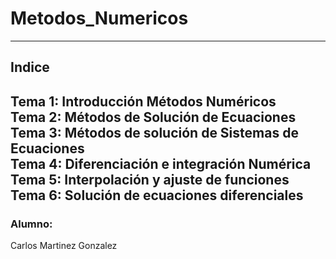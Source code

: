 # Metodos_Numericos
---
## Indice
**Tema 1: Introducción Métodos Numéricos**<br>
**Tema 2: Métodos de Solución de Ecuaciones**<br>
**Tema 3: Métodos de solución de Sistemas de Ecuaciones**<br>
**Tema 4: Diferenciación e integración Numérica**<br>
**Tema 5: Interpolación y ajuste de funciones**<br>
**Tema 6: Solución de ecuaciones diferenciales**<br>
---
### Alumno:
Carlos Martinez Gonzalez
